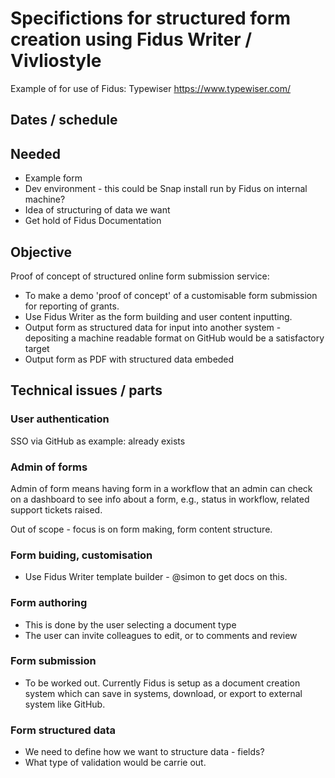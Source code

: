 # Specifictions for structured form creation using Fidus Writer / Vivliostyle

Example of for use of Fidus: Typewiser https://www.typewiser.com/

## Dates / schedule

## Needed

  - Example form
  - Dev environment - this could be Snap install run by Fidus on internal machine?
  - Idea of structuring of data we want
  - Get hold of Fidus Documentation

## Objective

Proof of concept of structured online form submission service:

  - To make a demo 'proof of concept' of a customisable form submission for reporting of grants.
  - Use Fidus Writer as the form building and user content inputting.
  - Output form as structured data for input into another system - depositing a machine readable format on GitHub would be a satisfactory target
  - Output form as PDF with structured data embeded 

## Technical issues / parts

### User authentication

SSO via GitHub as example: already exists

### Admin of forms

Admin of form means having form in a workflow that an admin can check on a dashboard to see info about a form, e.g., status in workflow, related support tickets raised.

Out of scope - focus is on form making, form content structure.

### Form buiding, customisation

  - Use Fidus Writer template builder - @simon to get docs on this.

### Form authoring

  - This is done by the user selecting a document type
  - The user can invite colleagues to edit, or to comments and review

### Form submission

  - To be worked out. Currently Fidus is setup as a document creation system which can save in systems, download, or export to external system like GitHub.

### Form structured data

  - We need to define how we want to structure data - fields?
  - What type of validation would be carrie out.





